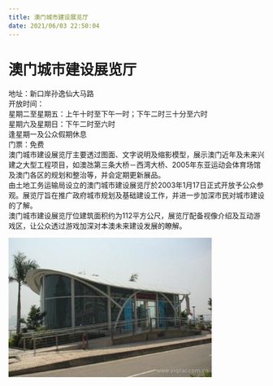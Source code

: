```yaml
---
title: 澳门城市建设展览厅  
date: 2021/06/03 22:50:04  
---
```

  
# 澳门城市建设展览厅  
地址：新口岸孙逸仙大马路  
开放时间：  
星期二至星期五：上午十时至下午一时；下午二时三十分至六时  
星期六及星期日：下午二时至六时  
逢星期一及公众假期休息  
门票：免费  
澳门城市建设展览厅主要透过图面、文字说明及缩影模型，展示澳门近年及未来兴建之大型工程项目，如澳氹第三条大桥－西湾大桥、2005年东亚运动会体育场馆及澳门各区的规划和整治等，并会定期更新展品。  
 由土地工务运输局设立的澳门城市建设展览厅於2003年1月17日正式开放予公众参观。展览厅旨在推广政府城市规划及基础建设工作，并进一步加深市民对城市建设的了解。  
澳门城市建设展览厅位建筑面积约为112平方公尺，展览厅配备视像介绍及互动游戏区，让公众透过游戏加深对本澳未来建设发展的瞭解。  
  
![](https://raw.githubusercontent.com/szqq0512/Pic/main/img/202201212156249.png)  